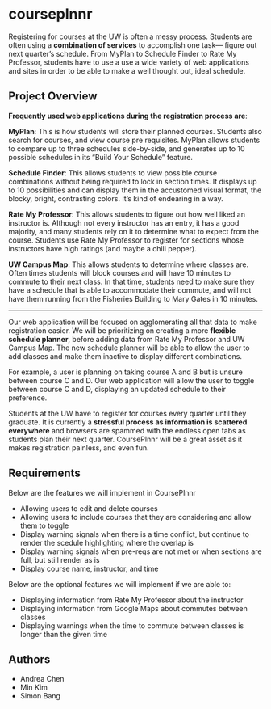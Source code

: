 # courseplnnr

Registering for courses at the UW is often a messy process. Students are often using a **combination of services** to accomplish one task— figure out next quarter’s schedule. From MyPlan to Schedule Finder to Rate My Professor, students have to use a use a wide variety of web applications and sites in order to be able to make a well thought out, ideal schedule. 

## Project Overview
**Frequently used web applications during the registration process are**: 

**MyPlan**: This is how students will store their planned courses. Students also search for courses, and view course pre requisites. MyPlan allows students to compare up to three schedules side-by-side, and generates up to 10 possible schedules in its “Build Your Schedule” feature.

**Schedule Finder**: This allows students to view possible course combinations without being required to lock in section times. It displays up to 10 possibilities and can display them in the accustomed visual format, the blocky, bright, contrasting colors. It’s kind of endearing in a way.

**Rate My Professor**: This allows students to figure out how well liked an instructor is. Although not every instructor has an entry, it has a good majority, and many students rely on it to determine what to expect from the course. Students use Rate My Professor to register for sections whose instructors have high ratings (and maybe a chili pepper). 

**UW Campus Map**: This allows students to determine where classes are. Often times students will block courses and will have 10 minutes to commute to their next class. In that time, students need to make sure they have a schedule that is able to accommodate their commute, and will not have them running from the Fisheries Building to Mary Gates in 10 minutes. 

---

Our web application will be focused on agglomerating all that data to make registration easier. We will be prioritizing on creating a more **flexible schedule planner**, before adding data from Rate My Professor and UW Campus Map. The new schedule planner will be able to allow the user to add classes and make them inactive to display different combinations. 

For example, a user is planning on taking course A and B but is unsure between course C and D. Our web application will allow the user to toggle between course C and D, displaying an updated schedule to their preference. 

Students at the UW have to register for courses every quarter until they graduate. It is currently a **stressful process as information is scattered everywhere** and browsers are spammed with the endless open tabs as students plan their next quarter. CoursePlnnr will be a great asset as it makes registration painless, and even fun. 

## Requirements
Below are the features we will implement in CoursePlnnr
  * Allowing users to edit and delete courses 
  * Allowing users to include courses that they are considering and allow them to toggle
  * Display warning signals when there is a time conflict, but continue to render the scedule highlighting where the overlap is
  * Display warning signals when pre-reqs are not met or when sections are full, but still render as is
  * Display course name, instructor, and time

Below are the optional features we will implement if we are able to:
  * Displaying information from Rate My Professor about the instructor
  * Displaying information from Google Maps about commutes between classes
  * Displaying warnings when the time to commute between classes is longer than the given time

## Authors
  * Andrea Chen
  * Min Kim
  * Simon Bang
